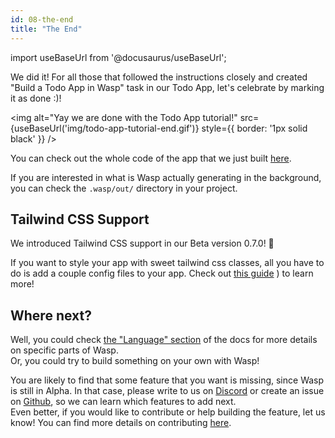 ```yaml
---
id: 08-the-end
title: "The End"
---
```


import useBaseUrl from '@docusaurus/useBaseUrl';

We did it! For all those that followed the instructions closely and created "Build a Todo App in Wasp" task in our Todo App, let's celebrate by marking it as done :)!

<img alt="Yay we are done with the Todo App tutorial!" 
     src={useBaseUrl('img/todo-app-tutorial-end.gif')}
     style={{ border: '1px solid black' }}
/>

You can check out the whole code of the app that we just built [here](https://github.com/wasp-lang/wasp/tree/main/examples/tutorials/TodoApp).

If you are interested in what is Wasp actually generating in the background, you can check the `.wasp/out/` directory in your project.

## Tailwind CSS Support

We introduced Tailwind CSS support in our Beta version 0.7.0! 🎨

If you want to style your app with sweet tailwind css classes, all you have to do is add a couple config files to your app. Check out [this guide](https://www.wasp-lang.dev/blog/2022/11/16/tailwind-feature-announcement)
) to learn more!

## Where next?

Well, you could check [the "Language" section](language/overview.md) of the docs for more details on specific parts of Wasp.  
Or, you could try to build something on your own with Wasp!  

You are likely to find that some feature that you want is missing, since Wasp is still in Alpha.
In that case, please write to us on [Discord](https://discord.gg/rzdnErX) or create an issue on [Github](https://github.com/wasp-lang/wasp), so we can learn which features to add next.  
Even better, if you would like to contribute or help building the feature, let us know!
You can find more details on contributing [here](contributing.md).
